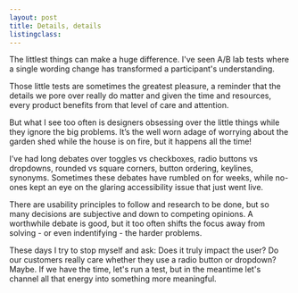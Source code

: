 ```yaml
---
layout: post
title: Details, details
listingclass: 
---
```


The littlest things can make a huge difference. I've seen A/B lab tests where a single wording change has transformed a participant's understanding.

Those little tests are sometimes the greatest pleasure, a reminder that the details we pore over really do matter and given the time and resources, every product benefits from that level of care and attention.

But what I see too often is designers obsessing over the little things while they ignore the big problems. It’s the well worn adage of worrying about the garden shed while the house is on fire, but it happens all the time!

I’ve had long debates over toggles vs checkboxes, radio buttons vs dropdowns, rounded vs square corners, button ordering, keylines, synonyms. Sometimes these debates have rumbled on for weeks, while no-ones kept an eye on the glaring accessibility issue that just went live.

There are usability principles to follow and research to be done, but so many decisions are subjective and down to competing opinions. A worthwhile debate is good, but it too often shifts the focus away from solving - or even indentifying - the harder problems.

These days I try to stop myself and ask: Does it truly impact the user? Do our customers really care whether they use a radio button or dropdown? Maybe. If we have the time, let's run a test, but in the meantime let's channel all that energy into something more meaningful.
